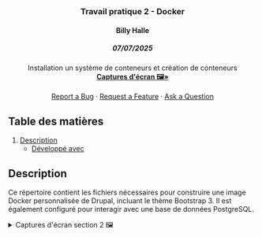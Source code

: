 <!-- PROJECT LOGO -->
<br />
<div align="center">
  <h3 align="center">Travail pratique 2 - Docker</h3>

  <h4 align="center">Billy Halle</h4>

  <h5>07/07/2025</h5>

  <p align="center">
    Installation un système de conteneurs et création de conteneurs
    <br />
    <a href="#description"><strong>Captures d'écran 🖼️»</strong></a>
      <br />
      <br />
      <a href="https://github.com/majeurbilly/ISS---TravailPratique02/issues/new?assignees=&labels=bug&template=01_BUG_REPORT.md&title=bug%3A+">Report a Bug</a>
      ·
      <a href="https://github.com/majeurbilly/ISS---TravailPratique02/issues/new?assignees=&labels=enhancement&template=02_FEATURE_REQUEST.md&title=feat%3A+">Request a Feature</a>
      ·
      <a href="https://github.com/majeurbilly/ISS---TravailPratique02/issues/new?assignees=&labels=question&template=04_SUPPORT_QUESTION.md&title=support%3A+">Ask a Question</a>
  </p>
</div>




  ## Table des matières
  <ol>
    <li>
      <a href="#description">Description</a>
      <ul>
        <li><a href="#développé-avec">Développé avec</a></li>
      </ul>
    </li>
    
  </ol>




<!-- ABOUT THE PROJECT -->
## Description
Ce répertoire contient les fichiers nécessaires pour construire une 
image Docker personnalisée de Drupal, incluant le thème Bootstrap 3. 
Il est également configuré pour interagir avec une base de données PostgreSQL.


<details>
 <summary>
    Captures d'écran section 2 🖼️
    
 </summary>
 <br>
Construction d'une image Docker à partir du Dockerfile présent dans le répertoire courant :
 <img src="img/1-docker_build_success.png" alt="test">
<br>
<br>
 Liste toutes les images Docker stockées localement sur la machine :
 <img src="img/2-docker_images_list.png" alt="test">
 <br>
<br>
Lister tous les conteneurs Docker actuellement en cours d'exécution sur le système :
<img src="img/3-Docker-PS-Postgres-Container-Running.png.png" alt="test">
 <br>
<br>
Créer et de démarrer un nouveau conteneur Docker en lui attribuant le nom drupal-postgres : 
<img src="img/4-Docker-Run-PostgreSQL-Image-Pull.png.png" alt="test">
 <br>
<br>
Crée un nouveau volume Docker persistant nommé drupal-data <img src="img/5-Drupal-Docker-Volume-Creation.png.png" alt="test">
 <br>
<br>
Lister tous les conteneurs Docker actuellement en cours d'exécution sur le système : 
<img src="img/6-Docker-Images-List-and-Drupal-Run.png" alt="test">
 <br>
<br>
Lister tous les conteneurs Docker actuellement en cours d'exécution sur le système :
<img src="img/7-Docker-PS-Drupal-Postgres-En-Cours.png" alt="test">
 <br>
 L'image présente la première étape de l'installation de Drupal 9.5.11 :
 <img src="img/8-Drupal-Installation-Etape1.png" alt="test">
 <br>
L'image présente la deuxième étape de l'installation de Drupal 9.5.11 :  <img src="img/9-Drupal-Installation-Etape2.png.png" alt="test">
 <br>
L'image illustre la page de configuration de la base de données de l'installation de Drupal 9.5.11  <img src="img/10-Drupal-Installation-Etape3.png" alt="test">
 <br>
L'image montre la page d'accueil de l'interface d'administration de Drupal : <img src="img/12-Drupal-Installation-Etape4.png" alt="test">
 <br>
L'image présente la page d'administration de Drupal permettant d'ajouter un nouveau thème : <img src="img/13-Drupal-Installation-Etape5.png" alt="test">
 <br>
L'image montre la page du gestionnaire de mises à jour de Drupal, confirmant l'ajout réussi des fichiers et du thème Bootstrap : <img src="img/14-Drupal-Installation-Etape6.png" alt="test">
 </details>

 


